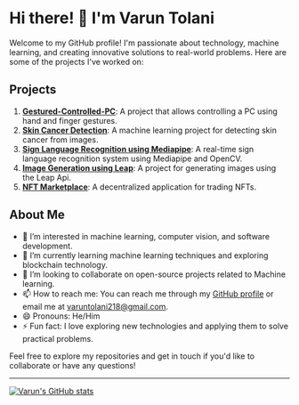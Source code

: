 # Hi there! 👋 I'm Varun Tolani

Welcome to my GitHub profile! I'm passionate about technology, machine learning, and creating innovative solutions to real-world problems. Here are some of the projects I've worked on:

## Projects
1. **[Gestured-Controlled-PC](https://github.com/Varuntolani2108/Gestured-Controlled-PC)**: A project that allows controlling a PC using hand and finger gestures.
2. **[Skin Cancer Detection](https://github.com/Varuntolani2108/skin-cancer-detection)**: A machine learning project for detecting skin cancer from images.
3. **[Sign Language Recognition using Mediapipe](https://github.com/Varuntolani2108/Sign-Language-Recognition-using-Mediapipe)**: A real-time sign language recognition system using Mediapipe and OpenCV.
4. **[Image Generation using Leap](https://github.com/Varuntolani2108/Image-Generation-using-Leap)**: A project for generating images using the Leap Api.
5. **[NFT Marketplace](https://github.com/21parthh/nft-marketplace)**: A decentralized application for trading NFTs.

## About Me
- 👀 I’m interested in machine learning, computer vision, and software development.
- 🌱 I’m currently learning machine learning techniques and exploring blockchain technology.
- 💞️ I’m looking to collaborate on open-source projects related to Machine learning.
- 📫 How to reach me: You can reach me through my [GitHub profile](https://github.com/Varuntolani2108) or email me at varuntolani218@gmail.com.
- 😄 Pronouns: He/Him
- ⚡ Fun fact: I love exploring new technologies and applying them to solve practical problems.

Feel free to explore my repositories and get in touch if you'd like to collaborate or have any questions!

---

[![Varun's GitHub stats](https://github-readme-stats.vercel.app/api?username=Varuntolani2108&show_icons=true&theme=radical)](https://github.com/Varuntolani2108)
